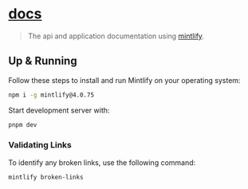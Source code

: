 # [docs](https://github.com/crease-tech/crease/tree/main/apps/docs)

> The api and application documentation using [mintlify](https://mintlify.com/docs/development).

## Up & Running

Follow these steps to install and run Mintlify on your operating system:

```sh
npm i -g mintlify@4.0.75
```

Start development server with:

```bash
pnpm dev
```

### Validating Links

To identify any broken links, use the following command:

```sh
mintlify broken-links
```
